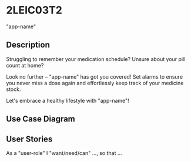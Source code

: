 # 2LEIC03T2
"app-name"

## Description
Struggling to remember your medication schedule? Unsure about your pill count at home? 

Look no further – "app-name" has got you covered! Set alarms to ensure you never miss a dose again and effortlessly keep track of your medicine stock. 

Let's embrace a healthy lifestyle with "app-name"!

## Use Case Diagram

## User Stories
As a "user-role" I "want/need/can" ..., so that ...

